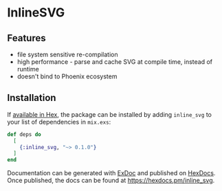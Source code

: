 # InlineSVG

## Features

- file system sensitive re-compilation
- high performance - parse and cache SVG at compile time, instead of runtime
- doesn't bind to Phoenix ecosystem

## Installation

If [available in Hex](https://hex.pm/docs/publish), the package can be installed
by adding `inline_svg` to your list of dependencies in `mix.exs`:

```elixir
def deps do
  [
    {:inline_svg, "~> 0.1.0"}
  ]
end
```

Documentation can be generated with [ExDoc](https://github.com/elixir-lang/ex_doc)
and published on [HexDocs](https://hexdocs.pm). Once published, the docs can
be found at <https://hexdocs.pm/inline_svg>.
